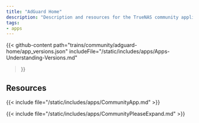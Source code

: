 ```yaml
---
title: "AdGuard Home"
description: "Description and resources for the TrueNAS community application called AdGuard Home."
tags:
- apps
---
```


{{< github-content 
    path="trains/community/adguard-home/app_versions.json"
	includeFile="/static/includes/apps/Apps-Understanding-Versions.md"
>}}

## Resources

{{< include file="/static/includes/apps/CommunityApp.md" >}}

{{< include file="/static/includes/apps/CommunityPleaseExpand.md" >}}

<!--
<div class="docs-sections">

{{< doc-card title="<appname> Deployments" link="/resources/"
descr="How to deploy and configure the <appname> app." >}}

</div>
-->
